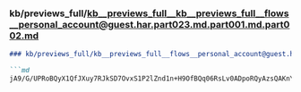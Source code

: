 ### kb/previews_full/kb__previews_full__kb__previews_full__flows__personal_account@guest.har.part023.md.part001.md.part002.md

```md
### kb/previews_full/kb__previews_full__flows__personal_account@guest.har.part023.md.part001.md (part 002)

```md
jA9/G/UPRoBQyX1QfJXuy7RJkSD7OvxS1P2lZnd1n+H9OfBQq06RsLv0ADpoRQyAzsQAKnYJqrABw57LKapA
```

```

```
